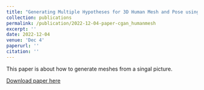 ```yaml
---
title: "Generating Multiple Hypotheses for 3D Human Mesh and Pose using Conditional Generative Adversarial Nets"
collection: publications
permalink: /publication/2022-12-04-paper-cgan_humanmesh
excerpt: ''
date: 2022-12-04
venue: 'Dec 4'
paperurl: ''
citation: ''
---
```

This paper is about how to generate meshes from a singal picture.

[Download paper here](https://openaccess.thecvf.com/content/ACCV2022/papers/Zheng_Generating_Multiple_Hypotheses_for_3D_Human_Mesh_and_Pose_using_ACCV_2022_paper.pdf)

